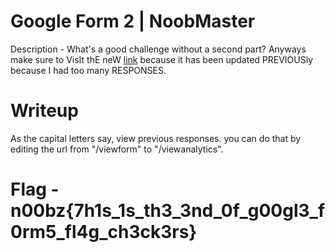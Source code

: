 # Google Form 2 | NoobMaster

Description - What's a good challenge without a second part? Anyways make sure to VisIt thE neW [link](https://forms.gle/R8GmsHG4zQ885tGZA) because it has been updated PREVIOUSly because I had too many RESPONSES.

# Writeup 
As the capital letters say, view previous responses. you can do that by editing the url from "/viewform" to "/viewanalytics".
# Flag - n00bz{7h1s_1s_th3_3nd_0f_g00gl3_f0rm5_fl4g_ch3ck3rs}
